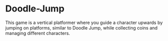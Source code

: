 # Doodle-Jump
This game is a vertical platformer where you guide a character upwards by jumping on platforms, similar to Doodle Jump, while collecting coins and managing different characters.
